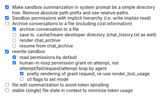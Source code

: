  - [X] Make sandbox summarization in system prompt be a simple directory tree. Remove absolute path prefix and use relative paths.
 - [X] Sandbox permissions with implicit hierarchy (i.e. write implies read)
 - [ ] Archive conversations to a file (including cost information)
   - [X] archive conversation to a file
   - [ ] save to .cache/heare-developer directory (chat_history.txt as well) 
   - [ ] render chat_archive
   - [ ] resume from chat_archive
 - [X] rewrite sandbox
    - [X] read permissions by default
    - [X] human-in-loop permission grant on attempt, not attempt/fail/request/attempt loop by agent
      - [X] pretty rendering of grant request, re-use render_tool_usage
      - [ ] cli flags to set mode
 - [ ] file edit summarization to avoid token spiralling
 - [ ] stable (single) file state in context to minimize token usage
